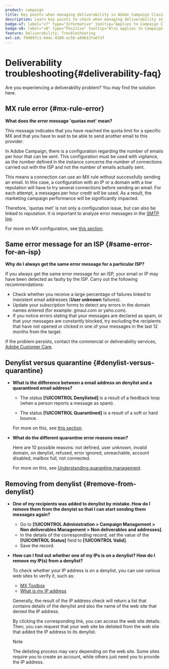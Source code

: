 ```yaml
---
product: campaign
title: Key points when managing deliverability in Adobe Campaign Classic
description: Learn key points to check when managing deliverability in Adobe Campaign
badge-v7: label="v7" type="Informative" tooltip="Applies to Campaign Classic v7"
badge-v8: label="v8" type="Positive" tooltip="Also applies to Campaign v8"
feature: Deliverability, Troubleshooting
exl-id: f94897c1-b44c-4100-ac50-a89b13fa6f2f
---
```

# Deliverability troubleshooting{#deliverability-faq}

 

Are you experiencing a deliverability problem? You may find the solution here.

## MX rule error {#mx-rule-error}

**What does the error message 'quotas met' mean?**

This message indicates that you have reached the quota limit for a specific MX and that you have to wait to be able to send another email to this provider.

In Adobe Campaign, there is a configuration regarding the number of emails per hour that can be sent. This configuration must be used with vigilance, as the number defined in the instance concerns the number of connections carried out with the ISP and not the number of emails actually sent.

This means a connection can use an MX rule without successfully sending an email. In this case, a configuration with an IP or a domain with a low reputation will have to try several connections before sending an email. For each attempt, a messages per hour credit will be used. As a result, the marketing campaign performance will be significantly impacted.

Therefore, 'quotas met' is not only a configuration issue, but can also be linked to reputation. It is important to analyze error messages in the [SMTP log](../../production/using/monitoring-processes.md#smtp-errors-per-domain).

For more on MX configuration, see [this section](../../installation/using/email-deliverability.md#mx-configuration).

## Same error message for an ISP {#same-error-for-an-isp}

**Why do I always get the same error message for a particular ISP?**

If you always get the same error message for an ISP, your email or IP may have been detected as faulty by the ISP. Carry out the following recommendations:
* Check whether you receive a large percentage of failures linked to inexistent email addresses (**User unknown** failures).
* Update your subscription forms to detect any errors in the domain names entered (for example: gmaul.com or yaho.com).
* If you notice errors stating that your messages are declared as spam, or that your messages are constantly blocked, try excluding the recipients that have not opened or clicked in one of your messages in the last 12 months from the target.

If the problem persists, contact the commercial or deliverability services, [Adobe Customer Care](https://helpx.adobe.com/enterprise/admin-guide.html/enterprise/using/support-for-experience-cloud.ug.html).

## Denylist versus quarantine {#denylist-versus-quarantine}

* **What is the difference between a email address on denylist and a quarantined email address?**

    * The status **[!UICONTROL Denylisted]** is a result of a feedback loop (when a person reports a message as spam).

    * The status **[!UICONTROL Quarantined]** is a result of a soft or hard bounce.
    
    For more on this, see [this section](understanding-quarantine-management.md#quarantine-vs-denylist).

* **What do the different quarantine error reasons mean?**

    Here are 10 possible reasons: not defined, user unknown, invalid domain, on denylist, refused, error ignored, unreachable, account disabled, mailbox full, not connected.
    
    For more on this, see [Understanding quarantine management](understanding-quarantine-management.md).

## Removing from denylist {#remove-from-denylist}

* **One of my recipients was added to denylist by mistake. How do I remove them from the denyist so that I can start sending them messages again?**

    * Go to **[!UICONTROL Administration > Campaign Management > Non deliverables Management > Non deliverables and addresses]**.
    * In the details of the corresponding record, set the value of the **[!UICONTROL Status]** field to **[!UICONTROL Valid]**.
    * Save the record.

* **How can I find out whether one of my IPs is on a denylist? How do I remove my IP(s) from a denylist?**

    To check whether your IP address is on a denylist, you can use various web sites to verify it, such as:
    * [MX Toolbox](https://mxtoolbox.com/)
    * [What is my IP address](https://whatismyipaddress.com)

    Generally, the result of the IP address check will return a list that contains details of the denylist and also the name of the web site that denied the IP address.

    By clicking the corresponding link, you can access the web site details. Then, you can request that your web site be delisted from the web site that added the IP address to its denylist.

    >[!NOTE]
    >
    >The delisting process may vary depending on the web site. Some sites require you to create an account, while others just need you to provide the IP address.
